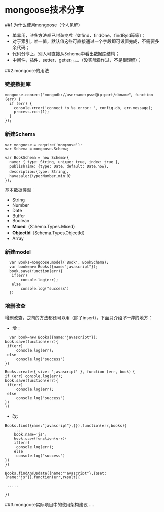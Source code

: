 mongoose技术分享
============
##1.为什么使用mongoose（个人见解）
 * 单易用，许多方法都已封装完成（如find，findOne，findById等等）；
 * 对于索引，唯一值，默认值这些可直接通过一个字段即可设置完成，不需要多余代码；
 * 代码分享上，别人可直接从Schema中看出数据库结构；
 * 中间件，插件，setter，getter。。。。（没实际操作过，不是很理解）；

##2.mongoose的用法
### 链接数据库
  ```
  mongoose.connect("mongodb://username:pswd@ip:port/dbname", function (err) {
    if (err) {
      console.error('connect to %s error: ', config.db, err.message);
      process.exit(1);
    }
  });
  ```
  

### 新建Schema
  ``` 
  var mongoose = require('mongoose');
  var Schema = mongoose.Schema;

  var BookSchema = new Schema({
    name: { type: String, unique: true, index: true },
   	publishTime: {type: Date, default: Date.now},
   	description:{type: String}，
   	havasale:{type:Number,min:0}
  });
  ```
  基本数据类型：
  * String
  * Number
  * Date
  * Buffer
  * Boolean
  * __Mixed__（Schema.Types.Mixed）
  * __ObjectId__（Schema.Types.ObjectId）
  * Array
  
### 新建model
```
  var Books=mongoose.model('Book', BookSchema);
  var book=new Books({name:"javascript"});
  book.save(function(err){
   if(err)
       console.log(err);
   else
       console.log("success")
  })
```
### 增删改查
  增删改查，之前的方法都还可以用（除了insert），下面只介绍*不一样*的地方：
  
  * 增：
  ```
    var book=new Books({name:"javascript"});
  book.save(function(err){
   if(err)
       console.log(err);
   else
       console.log("success")
  })
  ```
  
  ```
  Books.create({ size: 'javascript' }, function (err, book) {
  if (err) console.log(err);
  book.save(function(err){
   if(err)
       console.log(err);
   else
       console.log("success")
  })
  })
  ```
  * 改:
  ```
  Books.find({name:"javascript"},{}),function(err,books){
      ...
      book.name='js';
      book.save(function(err){
      if(err)
       console.log(err);
      else
       console.log("success")
  })
  })
  ```
  ```
  Books.findAndUpdate({name:"javascript"},{$set:{name:"js"}},function(err,result){

   .....

  })
  ```
 ##3.mongoose实际项目中的使用架构建议
  ....
 


